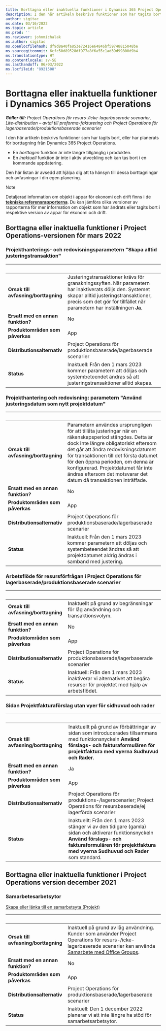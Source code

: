 ```yaml
---
title: Borttagna eller inaktuella funktioner i Dynamics 365 Project Operations
description: I den här artikeln beskrivs funktioner som har tagits bort, eller har planerats för borttagning från Dynamics 365 Project Operations.
author: sigitac
ms.date: 03/16/2022
ms.topic: article
ms.prod: ''
ms.reviewer: johnmichalak
ms.author: sigitac
ms.openlocfilehash: df9d8a40fa853e72416e64846bf59748815048be
ms.sourcegitcommit: 6cfc50d89528df977a8f6a55c1ad39d99800d9b4
ms.translationtype: HT
ms.contentlocale: sv-SE
ms.lasthandoff: 06/03/2022
ms.locfileid: "8921508"
---
```

# <a name="removed-or-deprecated-features-in-dynamics-365-project-operations"></a>Borttagna eller inaktuella funktioner i Dynamics 365 Project Operations

_**Gäller till:** Project Operations för resurs-/icke-lagerbaserade scenarier, Lite-distribution – avtal till proforma-fakturering och Project Operations för lagerbaserade/produktionsbaserade scenarier_

I den här artikeln beskrivs funktioner som har tagits bort, eller har planerats för borttagning från Dynamics 365 Project Operations.

- En *borttagen* funktion är inte längre tillgänglig i produkten.
- En *inaktuell* funktion är inte i aktiv utveckling och kan tas bort i en kommande uppdatering.

Den här listan är avsedd att hjälpa dig att ta hänsyn till dessa borttagningar och avfasningar i din egen planering.

> [!NOTE]
> Detaljerad information om objekt i appar för ekonomi och drift finns i de [**tekniska referensrapporterna**](/dynamics/s-e/global/axtechrefrep_61). Du kan jämföra olika versioner av rapporterna för mer information om objekt som har ändrats eller tagits bort i respektive version av appar för ekonomi och drift.

## <a name="features-removed-or-deprecated-in-the-project-operations-march-2022-release"></a>Borttagna eller inaktuella funktioner i Project Operations-versionen för mars 2022

### <a name="project-management-and-accounting-always-create-adjustment-transaction-parameter"></a>Projekthanterings- och redovisningsparametern "Skapa alltid justeringstransaktion"

| &nbsp; | &nbsp; |
|--------|--------|
| **Orsak till avfasning/borttagning** | Justeringstransaktioner krävs för granskningssyften. När parametern har inaktiverats döljs den. Systemet skapar alltid justeringstransaktioner, precis som det gör för tillfället när parametern har inställningen **Ja**. |
| **Ersatt med en annan funktion?** | No |
| **Produktområden som påverkas** | App |
| **Distributionsalternativ** | Project Operations för produktionsbaserade/lagerbaserade scenarier |
| **Status** | Inaktuell: Från den 1 mars 2023 kommer parametern att döljas och systembeteendet ändras så att justeringstransaktioner alltid skapas. |

### <a name="project-management-and-accounting-use-adjustment-date-as-new-project-date-parameter"></a>Projekthantering och redovisning: parametern "Använd justeringsdatum som nytt projektdatum"

| &nbsp; | &nbsp; |
|--------|--------|
| **Orsak till avfasning/borttagning** | Parametern användes ursprungligen för att tillåta justeringar när en räkenskapsperiod stängdes. Detta är dock inte längre obligatoriskt eftersom det går att ändra redovisningsdatumet för transaktionen till det första datumet för den öppna perioden, om denna är konfigurerad. Projektdatumet får inte ändras eftersom det motsvarar det datum då transaktionen inträffade. |
| **Ersatt med en annan funktion?** | No |
| **Produktområden som påverkas** | App |
| **Distributionsalternativ** | Project Operations för produktionsbaserade/lagerbaserade scenarier |
| **Status** | Inaktuell: Från den 1 mars 2023 kommer parametern att döljas och systembeteendet ändras så att projektdatumet aldrig ändras i samband med justering. |

### <a name="resource-request-workflow-in-project-operations-for-stockedproduction-based-scenarios"></a>Arbetsflöde för resursförfrågan i Project Operations för lagerbaserade/produktionsbaserade scenarier

| &nbsp; | &nbsp; |
|--------|--------|
| **Orsak till avfasning/borttagning** | Inaktuellt på grund av begränsningar för låg användning och transaktionsvolym. |
| **Ersatt med en annan funktion?** | No |
| **Produktområden som påverkas** | App |
| **Distributionsalternativ** | Project Operations för produktionsbaserade/lagerbaserade scenarier |
| **Status** | Inaktuell: Från den 1 mars 2023 inaktiverar vi alternativet att begära resurser för projektet med hjälp av arbetsflödet. |

### <a name="project-invoice-proposal-page-without-header-and-lines-views"></a>Sidan Projektfakturaförslag utan vyer för sidhuvud och rader

| &nbsp; | &nbsp; |
|--------|--------|
| **Orsak till avfasning/borttagning** | Inaktuellt på grund av förbättringar av sidan som introducerades tillsammans med funktionsnyckeln **Använd förslags- och fakturaformulären för projektfaktura med vyerna Sudhuvud och Rader**. |
| **Ersatt med en annan funktion?** | Ja |
| **Produktområden som påverkas** | App |
| **Distributionsalternativ** | Project Operations för produktions-/lagerscenarier; Project Operations för resursbaserade/ej lagerförda scenarier |
| **Status** | Inaktuellt: Från den 1 mars 2023 stänger vi av den tidigare (gamla) sidan och aktiverar funktionsnyckeln **Använd förslags- och fakturaformulären för projektfaktura med vyerna Sudhuvud och Rader** som standard. |

## <a name="features-removed-or-deprecated-in-the-project-operations-december-2021-release"></a>Borttagna eller inaktuella funktioner i Project Operations version december 2021

### <a name="collaboration-workspaces"></a>Samarbetesarbetsytor

[Skapa eller länka till en samarbetsyta (Projekt)](/dynamicsax-2012/appuser-itpro/create-or-link-to-a-collaboration-workspace-project)

| &nbsp; | &nbsp; |
|--------|--------|
| **Orsak till avfasning/borttagning** | Inaktuell på grund av låg användning. Kunder som använder Project Operations för resurs-/icke-lagerbaserade scenarier kan använda [Samarbete med Office Groups](../project-management/collaboration-groups.md). |
| **Ersatt med en annan funktion?** | No |
| **Produktområden som påverkas** | App  |
| **Distributionsalternativ** | Project Operations för produktionsbaserade/lagerbaserade scenarier |
| **Status** | Inaktuell: Den 1 december 2022 planerar vi att inte längre ha stöd för samarbetsarbetsytor. |
